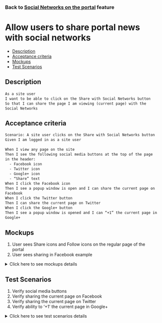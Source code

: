 ### Back to [Social Networks on the portal](../../) feature

# Allow users to share portal news with social networks

- [Description](#description)
- [Acceptance criteria](#acceptance-criteria)
- [Mockups](#mockups)
- [Test Scenarios](#test-scenarios)

## Description

    As a site user 
    I want to be able to click on the Share with Social Networks button 
    So that I can share the page I am viewing (current page) with the Social Networks

## Acceptance criteria

    Scenario: A site user clicks on the Share with Social Networks button
    Given I am logged in as a site user

    When I view any page on the site 
    Then I see the following social media buttons at the top of the page in the header: 
      - Facebook icon
      - Twitter icon 
      - Google+ icon
      - “Share” text
    When I click the Facebook icon  
    Then I see a popup window is open and I can share the current page on Facebook
    When I click the Twitter button 
    Then I can share the current page on Twitter 
    When I click the Google+ button
    Then I see a popup window is opened and I can “+1” the current page in Google+

## Mockups

1. User sees Share icons and Follow icons on the regular page of the portal
2. User sees sharing in Facebook example

<details>
  <summary>Click here to see mockups details</summary>

**1. User sees Share icons and Follow icons on the regular page of the portal:**

![Share icons and Follow icons on the page](/products/sport_news_portal/web_application_features/social_networks/images/share_and_follow_on_page.png)

**2. User sees sharing in Facebook example:**

![Sharing in Facebook example](/products/sport_news_portal/web_application_features/social_networks/images/sharing_in_facebook_example.png)

</details>

## Test Scenarios

1. Verify social media buttons
2. Verify sharing the current page on Facebook
3. Verify sharing the current page on Twitter
4. Verify ability to ‘+1’ the current page in Google+

<details>
  <summary>Click here to see test scenarios details</summary>

### **#1. Verify social media buttons**

|#|Steps|Expected Result
------|-------|----------
|1|Go to the sport news site|
|2|Log in the user account|
|3|Observe social media buttons|The following social media buttons at the top of the page in the header:<br> - Facebook icon<br> - Twitter icon<br> - Google+ icon<br> - “Share” text

### **#2. Verify sharing the current page on Facebook**

|#|Steps|Expected Result
------|-------|----------
|1|Go to the sport news site|
|2|Log in the user account|
|3|Observe social media buttons|
|4|Click on the Facebook icon|Then a popup window is opened with the ability to share the current page on Facebook

### **#3. Verify sharing the current page on Twitter**

|#|Steps|Expected Result
------|-------|----------
|1|Go to the sport news site|
|2|Log in the user account|
|3|Observe social media buttons|
|4|Click on the Twitter button|Then a popup window is opened with the ability to share the current page on Twitter

### **#4. Verify ability to ‘+1’ the current page in Google+**

|#|Steps|Expected Result
------|-------|----------
|1|Go to the sport news site|
|2|Log in the user account|
|3|Observe social media buttons|
|4|Click on the click the Google+ button|Then a popup window is opened with the ability to ‘+1’ the current page in Google+

</details>
